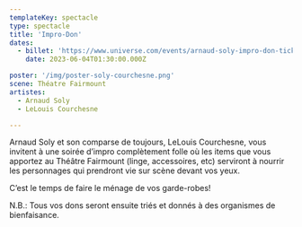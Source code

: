 ```yaml
---
templateKey: spectacle
type: spectacle
title: 'Impro-Don'
dates: 
  - billet: 'https://www.universe.com/events/arnaud-soly-impro-don-tickets-DNXMP2'
    date: 2023-06-04T01:30:00.000Z

poster: '/img/poster-soly-courchesne.png'
scene: Théatre Fairmount
artistes:
  - Arnaud Soly
  - LeLouis Courchesne

---
```

Arnaud Soly et son comparse de toujours, LeLouis Courchesne, vous invitent à une
soirée d’impro complètement folle où les items que vous apportez au Théâtre Fairmount (linge,
accessoires, etc) serviront à nourrir les personnages qui prendront vie sur scène devant vos
yeux.

C’est le temps de faire le ménage de vos garde-robes!

N.B.: Tous vos dons seront ensuite triés et donnés à des organismes de bienfaisance.
